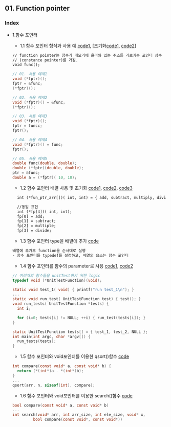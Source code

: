 
## 01. Function pointer
### Index

* 1.함수 포인터
   * 1.1 함수 포인터 형식과 사용 예 [code1](https://github.com/csbyun-data/C-Pro/blob/main/chap02/Function_Pointer/Function_Pointer1.c), [초기화[code1](https://github.com/csbyun-data/C-Pro/blob/main/chap02/Function_Pointer/Function_Pointer2.c), [code2](https://github.com/csbyun-data/C-Pro/blob/main/chap02/Function_Pointer/Function_Pointer3.c)]
  ```txt
  // function pointer는 함수가 메모리에 올라와 있는 주소를 가르키는 포인터 상수
  // (constance pointer)를 가짐.
  void func();
  ```
  ```c
  // 01. 사용 예제1
  void (*fptr)();
  fptr = &func;
  (*fptr)();

  // 02. 사용 예제2
  void (*fptr)() = &func;
  (*fptr)();  
  ```
  ```c
  // 03. 사용 예제3
  void (*fptr)();
  fptr = funcc;
  fptr();

  // 04. 사용 예제4
  void (*fptr)() = func;
  fptr();
  ```
  ```c
  // 05. 사용 예제5
  double func(double, double);
  double (*fptr)(double, double);
  ptr = &func;
  double a = (*fptr)( 10, 10);
  ```
  
   * 1.2 함수 포인터 배열 사용 및 초기화 [code1](https://github.com/csbyun-data/C-Pro/blob/main/chap02/Function_Pointer/Function_Pointer_Array1.c), [code2](https://github.com/csbyun-data/C-Pro/blob/main/chap02/Function_Pointer/Function_Pointer_Array2.c), [code3](https://github.com/csbyun-data/C-Pro/blob/main/chap02/Function_Pointer/Function_Pointer_Array3.c)
  ```txt
    int (*fun_ptr_arr[])( int, int) = { add, subtract, multiply, divide};
  
    //동일 표현
    int (*fp[4])( int, int);
    fp[0] = add;
    fp[1] = subtract;
    fp[2] = multiple;
    fp[3] = divide;
  ```
  
   * 1.3 함수 포인터 type을 배열에 추가 [code](https://github.com/csbyun-data/C-Pro/blob/main/chap02/Function_Pointer/Function_Pointer_Type1.c)
  ```txt
  배열에 추가후 function을 순서대로 실행
  - 함수 포인터를 typedef를 설정하고, 배열의 요소는 함수 포인터
  ```
   * 1.4 함수 포인터를 함수의 parameter로 사용 [code1](https://github.com/csbyun-data/C-Pro/blob/main/chap02/Function_Pointer/Function_Pointer_Para1.c), [code2](https://github.com/csbyun-data/C-Pro/blob/main/chap02/Function_Pointer/Function_Pointer_Para2.c)
  ```c
  // 여러개의 함수들을 unitTest하기 위한 logic
  typedef void (*UnitTestFunction)(void);

  static void test_1( void) { printf("run test_1\n"); }
  ...
  static void run_test( UnitTestFunction test) { test(); }
  void run_tests( UnitTestFunction *tests) {
    int i;

    for (i=0; tests[i] != NULL; ++i) { run_test(tests[i]); }
  }
  
  static UnitTestFunction tests[] = { test_1, test_2, NULL };
  int main(int argc, char *argv[]) {
    run_tests(tests);
  }
  ```
   * 1.5 함수 포인터와 void포인터를 이용한 qsort()함수 [code](https://github.com/csbyun-data/C-Pro/blob/main/chap02/Function_Pointer/Function_Pointer_qsort1.c)
  ```c
  int compare(const void* a, const void* b) {
    return (*(int*)a - *(int*)b);
  }
  ...
  qsort(arr, n, sizeof(int), compare);
  ```

   * 1.6 함수 포인터와 void포인터를 이용한 search()함수 [code](https://github.com/csbyun-data/C-Pro/blob/main/chap02/Function_Pointer/Function_Pointer_Search1.c)
  ```c
  bool compare(const void* a, const void* b)
  ...
  int search(void* arr, int arr_size, int ele_size, void* x,
           bool compare(const void*, const void*))
  ```
